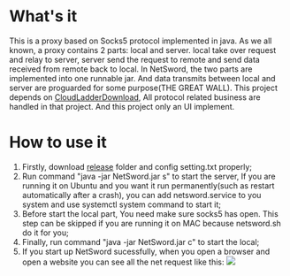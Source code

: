# What's it
  This is a proxy based on Socks5 protocol implemented in java. As we all known, a proxy contains 2 parts: local and server. local take over request and relay to server, server send the request to remote and send data received from remote back to local. In NetSword, the two parts are implemented into one runnable jar. And data transmits between local and server are proguarded for some purpose(THE GREAT WALL). This project depends on [CloudLadderDownload](https://github.com/SummerOak/CloudLadder), All protocol related business are handled in that project. And this project only an UI implement.
  
# How to use it

  1. Firstly, download [release](https://github.com/SummerOak/NetSword/tree/master/release) folder and config setting.txt properly;
  2. Run command "java -jar NetSword.jar s" to start the server, If you are running it on Ubuntu and you want it run permanently(such as restart automatically after a crash), you can add netsword.service to you system and use systemctl system command to start it;
  3. Before start the local part, You need make sure socks5 has open. This step can be skipped if you are running it on MAC because netsword.sh do it for you; 
  4. Finally, run command "java -jar NetSword.jar c" to start the local;
  5. If you start up NetSword sucessfully, when you open a browser and open a website you can see all the net request like this:
  ![](https://github.com/SummerOak/NetSword/blob/master/local.png?raw=true)
